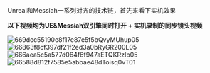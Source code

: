 Unreal和Messiah一系列对齐的技术链，首先来看下实机效果

**以下视频均为UE&Messiah双引擎同时打开 + 实机录制的同步镜头视频**

![669dcc55190e8f17e87e5f5bQvyMUhup05](Unreal对齐Messiah.assets/669dcc55190e8f17e87e5f5bQvyMUhup05.gif)![66863f8cf397df21f2ed3a0bRyGR200L05](Unreal对齐Messiah.assets/66863f8cf397df21f2ed3a0bRyGR200L05.gif)![666aea5c5a577d064f6f947aETQKRzIb05](Unreal对齐Messiah.assets/666aea5c5a577d064f6f947aETQKRzIb05.gif)![66588d812f7585e5abbae48dToisq0vT01](Unreal对齐Messiah.assets/66588d812f7585e5abbae48dToisq0vT01.gif)

